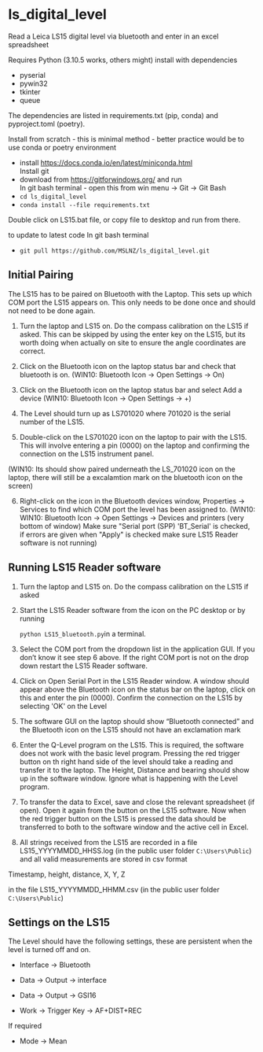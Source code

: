 # ls_digital_level

Read a Leica LS15 digital level via bluetooth and enter in an excel spreadsheet

Requires Python (3.10.5 works, others might) install with dependencies
*  pyserial 
*  pywin32 
*  tkinter 
*  queue  

The dependencies are listed in requirements.txt (pip, conda) and pyproject.toml (poetry).

Install from scratch  - this is minimal method - better practice would be to use  conda or poetry environment  
- install https://docs.conda.io/en/latest/miniconda.html  
Install git  
 - download from https://gitforwindows.org/ and run  
In git bash terminal - open this from win menu -> Git -> Git Bash  
 - `cd ls_digital_level`  
 - `conda install --file requirements.txt`  

Double click on LS15.bat file, or copy file to desktop and run from there.

to update to latest code 
In git bash terminal 
 - `git pull https://github.com/MSLNZ/ls_digital_level.git`


## Initial Pairing

The LS15 has to
be paired on Bluetooth with the Laptop. This sets up which COM port the LS15
appears on. This only needs to be done once and should not need to be done
again.

1. Turn the laptop and LS15 on. Do the compass calibration on the LS15 if asked. This can be skipped by using the enter key on the LS15, but its worth doing when actually on site to ensure the  angle coordinates are correct.

2. Click on the Bluetooth icon on the laptop status bar and check that bluetooth is on. 
   (WIN10: Bluetooth Icon -> Open Settings -> On)

3. Click on the Bluetooth icon on the laptop status bar and select Add a device
   (WIN10: Bluetooth Icon -> Open Settings -> +) 

4. The Level should turn up as LS701020 where 701020 is the serial number of the LS15.

5. Double-click on the LS701020 icon on the laptop to pair with the LS15. This will involve entering a pin (0000) on the laptop and confirming the connection on the LS15 instrument panel.

(WIN10: Its should show paired underneath the LS_701020 icon on the laptop, there will still be a excalamtion mark on the bluetooth icon on the screen)

6. Right-click on the icon in the Bluetooth devices window, Properties -> Services to find which COM port the level has been assigned to.
(WIN10: WIN10: Bluetooth Icon -> Open Settings -> Devices and printers (very bottom of window) Make sure   "Serial port (SPP) 'BT_Serial' is checked, if errors are given when "Apply" is checked make sure LS15 Reader software is not running)

## 


## Running LS15 Reader software

1. Turn the laptop and LS15 on. Do the compass calibration on the LS15 if asked

2. Start the LS15 Reader software from the icon on the PC desktop or by running 
   
   `python LS15_bluetooth.py`in a terminal.

3. Select the COM port from the dropdown list in the application GUI. If you don’t know it see step 6 above. If the right COM port is not on the drop down restart the LS15 Reader software.

4. Click on Open Serial Port in the LS15 Reader window. A window should appear above the Bluetooth icon on the status bar on the laptop, click on this and enter the pin (0000). Confirm the connection on the LS15 by selecting 'OK' on the Level

5. The software GUI on the laptop should show “Bluetooth connected” and the Bluetooth icon on the LS15 should not have an exclamation mark

6. Enter the Q-Level program on the LS15. This is required, the software does not work with the basic level program. Pressing the red trigger button on th right
   hand side of the level should take a reading and transfer it to the laptop. The
   Height, Distance and bearing should show up in the software window. Ignore what is happening with the Level program.

7. To transfer the data to Excel, save and close the relevant spreadsheet (if open).
   Open it again from the button on the LS15 software. Now when the red trigger
   button on the LS15 is pressed the data should be transferred to both to the
   software window and the active cell in Excel.

8. All strings received from the LS15 are recorded in a file LS15_YYYYMMDD_HHSS.log
   (in the public user folder `C:\Users\Public`) and all valid measurements are stored in csv format

Timestamp, height, distance, X, Y, Z 

in the file LS15_YYYYMMDD_HHMM.csv (in the public user folder `C:\Users\Public`)

## Settings on the LS15

The Level should have the following settings, these are persistent when the level is turned off and on.

* Interface -> Bluetooth

* Data -> Output -> interface

* Data -> Output -> GSI16

* Work -> Trigger Key -> AF+DIST+REC

If required 

* Mode -> Mean
